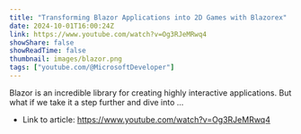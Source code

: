 ```yaml
---
title: "Transforming Blazor Applications into 2D Games with Blazorex"
date: 2024-10-01T16:00:24Z
link: https://www.youtube.com/watch?v=Og3RJeMRwq4
showShare: false
showReadTime: false
thumbnail: images/blazor.png
tags: ["youtube.com/@MicrosoftDeveloper"]
---
```

Blazor is an incredible library for creating highly interactive applications. But what if we take it a step further and dive into ...

- Link to article: https://www.youtube.com/watch?v=Og3RJeMRwq4